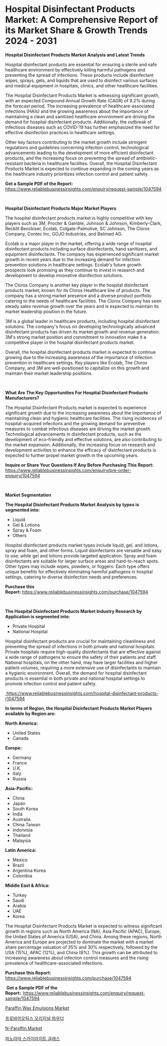 <p><h1>Hospital Disinfectant Products Market: A Comprehensive Report of its Market Share & Growth Trends 2024 - 2031</h1></p><p><strong>Hospital Disinfectant Products Market Analysis and Latest Trends</strong></p>
<p><p>Hospital disinfectant products are essential for ensuring a sterile and safe healthcare environment by effectively killing harmful pathogens and preventing the spread of infections. These products include disinfectant wipes, sprays, gels, and liquids that are used to disinfect various surfaces and medical equipment in hospitals, clinics, and other healthcare facilities.</p><p>The Hospital Disinfectant Products Market is witnessing significant growth, with an expected Compound Annual Growth Rate (CAGR) of 9.2% during the forecast period. The increasing prevalence of healthcare-associated infections (HAIs) and the growing awareness about the importance of maintaining a clean and sanitized healthcare environment are driving the demand for hospital disinfectant products. Additionally, the outbreak of infectious diseases such as COVID-19 has further emphasized the need for effective disinfection practices in healthcare settings.</p><p>Other key factors contributing to the market growth include stringent regulations and guidelines concerning infection control, technological advancements leading to the development of more efficient disinfectant products, and the increasing focus on preventing the spread of antibiotic-resistant bacteria in healthcare facilities. Overall, the Hospital Disinfectant Products Market is expected to continue expanding in the coming years as the healthcare industry prioritizes infection control and patient safety.</p></p>
<p><strong>Get a Sample PDF of the Report:&nbsp;</strong> <a href="https://www.reliablebusinessinsights.com/enquiry/request-sample/1047594">https://www.reliablebusinessinsights.com/enquiry/request-sample/1047594</a></p>
<p>&nbsp;</p>
<p><strong>Hospital Disinfectant Products Major Market Players</strong></p>
<p><p>The hospital disinfectant products market is highly competitive with key players such as 3M, Procter & Gamble, Johnson & Johnson, Kimberly-Clark, Reckitt Benckiser, Ecolab, Colgate-Palmolive, SC Johnson, The Clorox Company, Contec Inc, GOJO Industries, and Belimed AG.</p><p>Ecolab is a major player in the market, offering a wide range of hospital disinfectant products including surface disinfectants, hand sanitizers, and equipment disinfectants. The company has experienced significant market growth in recent years due to the increasing demand for infection prevention solutions in healthcare settings. Ecolab's future growth prospects look promising as they continue to invest in research and development to develop innovative disinfection solutions.</p><p>The Clorox Company is another key player in the hospital disinfectant products market, known for its Clorox Healthcare line of products. The company has a strong market presence and a diverse product portfolio catering to the needs of healthcare facilities. The Clorox Company has seen steady sales revenue growth over the years and is expected to maintain its market leadership position in the future.</p><p>3M is a global leader in healthcare products, including hospital disinfectant solutions. The company's focus on developing technologically advanced disinfectant products has driven its market growth and revenue generation. 3M's strong market position and commitment to innovation make it a competitive player in the hospital disinfectant products market.</p><p>Overall, the hospital disinfectant products market is expected to continue growing due to the increasing awareness of the importance of infection prevention in healthcare settings. Key players like Ecolab, The Clorox Company, and 3M are well-positioned to capitalize on this growth and maintain their market leadership positions.</p></p>
<p>&nbsp;</p>
<p><strong>What Are The Key Opportunities For Hospital Disinfectant Products Manufacturers?</strong></p>
<p><p>The Hospital Disinfectant Products market is expected to experience significant growth due to the increasing awareness about the importance of maintaining clean and hygienic healthcare facilities. The rising incidences of hospital-acquired infections and the growing demand for preventive measures to combat infectious diseases are driving the market growth. Technological advancements in disinfectant products, such as the development of eco-friendly and effective solutions, are also contributing to the market expansion. Additionally, the increasing focus on research and development activities to enhance the efficacy of disinfectant products is expected to further propel market growth in the upcoming years.</p></p>
<p><strong>Inquire or Share Your Questions If Any Before Purchasing This Report:</strong> <a href="https://www.reliablebusinessinsights.com/enquiry/pre-order-enquiry/1047594">https://www.reliablebusinessinsights.com/enquiry/pre-order-enquiry/1047594</a></p>
<p>&nbsp;</p>
<p><strong>Market Segmentation</strong></p>
<p><strong>The Hospital Disinfectant Products Market Analysis by types is segmented into:</strong></p>
<p><ul><li>Liquid</li><li>Gel & Lotions</li><li>Spray & Foam</li><li>Others</li></ul></p>
<p><p>Hospital disinfectant products market types include liquid, gel, and lotions, spray and foam, and other forms. Liquid disinfectants are versatile and easy to use, while gel and lotions provide targeted application. Spray and foam disinfectants are suitable for larger surface areas and hard-to-reach spots. Other types may include wipes, powders, or foggers. Each type offers unique benefits for effectively eliminating harmful pathogens in hospital settings, catering to diverse disinfection needs and preferences.</p></p>
<p><strong>Purchase this Report:&nbsp;</strong><a href="https://www.reliablebusinessinsights.com/purchase/1047594">https://www.reliablebusinessinsights.com/purchase/1047594</a></p>
<p>&nbsp;</p>
<p><strong>The Hospital Disinfectant Products Market Industry Research by Application is segmented into:</strong></p>
<p><ul><li>Private Hospital</li><li>National Hospital</li></ul></p>
<p><p>Hospital disinfectant products are crucial for maintaining cleanliness and preventing the spread of infections in both private and national hospitals. Private hospitals require high-quality disinfectants that are effective against a wide range of pathogens to ensure the safety of their patients and staff. National hospitals, on the other hand, may have larger facilities and higher patient volumes, requiring a more extensive use of disinfectants to maintain a hygienic environment. Overall, the demand for hospital disinfectant products is essential in both private and national hospital settings to promote infection control and patient safety.</p></p>
<p><a href="https://www.reliablebusinessinsights.com/hospital-disinfectant-products-r1047594">&nbsp;https://www.reliablebusinessinsights.com/hospital-disinfectant-products-r1047594</a></p>
<p><strong>In terms of Region, the Hospital Disinfectant Products Market Players available by Region are:</strong></p>
<p>
    <p> <strong> North America: </strong>
        <ul>
            <li>United States</li>
            <li>Canada</li>
        </ul>
        </p> 
    <p> <strong> Europe: </strong>
        <ul>
            <li>Germany</li>
            <li>France</li>
            <li>U.K.</li>
            <li>Italy</li>
            <li>Russia</li>
        </ul>
        </p> 
    <p> <strong> Asia-Pacific: </strong>
        <ul>
            <li>China</li>
            <li>Japan</li>
            <li>South Korea</li>
            <li>India</li>
            <li>Australia</li>
            <li>China Taiwan</li>
            <li>Indonesia</li>
            <li>Thailand</li>
            <li>Malaysia</li>
        </ul>
        </p> 
    <p> <strong> Latin America: </strong>
        <ul>
            <li>Mexico</li>
            <li>Brazil</li>
            <li>Argentina Korea</li>
            <li>Colombia</li>
        </ul>
        </p> 
    <p> <strong> Middle East & Africa: </strong>
        <ul>
            <li>Turkey</li>
            <li>Saudi</li>
            <li>Arabia</li>
            <li>UAE</li>
            <li>Korea</li>
        </ul>
    </p>
    </p>
<p><p>The Hospital Disinfectant Products Market is expected to witness significant growth in regions such as North America (NA), Asia Pacific (APAC), Europe, the United States of America (USA), and China. Among these regions, North America and Europe are projected to dominate the market with a market share percentage valuation of 35% and 30% respectively, followed by the USA (15%), APAC (12%), and China (8%). This growth can be attributed to increasing awareness about infection control measures and the rising prevalence of healthcare-associated infections.</p></p>
<p><strong>Purchase this Report: </strong><a href="https://www.reliablebusinessinsights.com/purchase/1047594">https://www.reliablebusinessinsights.com/purchase/1047594</a></p>
<p>&nbsp;<strong>Get a Sample PDF of the Report:&nbsp;&nbsp;</strong><a href="https://www.reliablebusinessinsights.com/enquiry/request-sample/1047594">https://www.reliablebusinessinsights.com/enquiry/request-sample/1047594</a></p>
<p><strong></strong></p>
<p><p><a href="https://github.com/Krish2023na/Market-Research-Report-List-5/blob/main/paraffin-wax-emulsions-market.md">Paraffin Wax Emulsions Market</a></p><p><a href="https://github.com/rick7624/Market-Research-Report-List-1/blob/main/4855926146962.md">프로바이오틱스 오리지널 파우더</a></p><p><a href="https://github.com/bmorecock/Market-Research-Report-List-3/blob/main/n-paraffin-market.md">N-Paraffin Market</a></p><p><a href="https://github.com/GabrielBlanda5656/Market-Research-Report-List-2/blob/main/3328289146961.md">파노라마 스카이라이트 글래스</a></p></p>